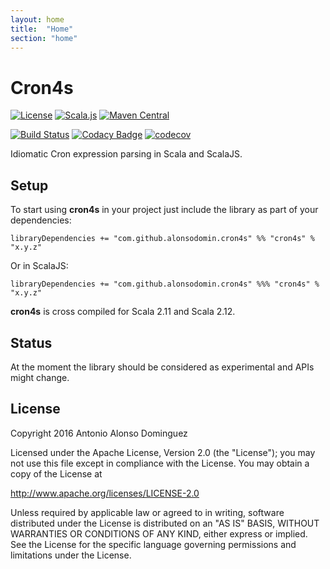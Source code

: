 ```yaml
---
layout: home
title:  "Home"
section: "home"
---
```


# Cron4s

[![License](http://img.shields.io/:license-Apache%202-blue.svg)](http://www.apache.org/licenses/LICENSE-2.0.txt)
[![Scala.js](https://www.scala-js.org/assets/badges/scalajs-0.6.13.svg)](https://www.scala-js.org)
[![Maven Central](https://maven-badges.herokuapp.com/maven-central/com.github.alonsodomin.cron4s/cron4s_2.11/badge.svg)](https://maven-badges.herokuapp.com/maven-central/com.github.alonsodomin.cron4s/cron4s_2.11)

[![Build Status](https://travis-ci.org/alonsodomin/cron4s.svg?branch=master)](https://travis-ci.org/alonsodomin/cron4s)
[![Codacy Badge](https://api.codacy.com/project/badge/Grade/7580c36bb6ec4f0888d6ac8213340f4d)](https://www.codacy.com/app/alonso-domin/cron4s?utm_source=github.com&amp;utm_medium=referral&amp;utm_content=alonsodomin/cron4s&amp;utm_campaign=Badge_Grade)
[![codecov](https://codecov.io/gh/alonsodomin/cron4s/branch/master/graph/badge.svg)](https://codecov.io/gh/alonsodomin/cron4s)

Idiomatic Cron expression parsing in Scala and ScalaJS.

## Setup

To start using **cron4s** in your project just include the library as part of your dependencies:

```
libraryDependencies += "com.github.alonsodomin.cron4s" %% "cron4s" % "x.y.z"
```

Or in ScalaJS:

```
libraryDependencies += "com.github.alonsodomin.cron4s" %%% "cron4s" % "x.y.z"
```

**cron4s** is cross compiled for Scala 2.11 and Scala 2.12. 

## Status

At the moment the library should be considered as experimental and APIs might change.

## License

Copyright 2016 Antonio Alonso Dominguez

Licensed under the Apache License, Version 2.0 (the "License");
you may not use this file except in compliance with the License.
You may obtain a copy of the License at

http://www.apache.org/licenses/LICENSE-2.0

Unless required by applicable law or agreed to in writing, software
distributed under the License is distributed on an "AS IS" BASIS,
WITHOUT WARRANTIES OR CONDITIONS OF ANY KIND, either express or implied.
See the License for the specific language governing permissions and
limitations under the License.
